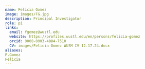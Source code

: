 ```yaml
---
name: Felicia Gomez
image: images/FG.jpg
description: Principal Investigator 
role: pi
links:
  email: fgomez@wustl.edu
  website: https://profiles.wustl.edu/en/persons/felicia-gomez
  orcid: 0000-0003-4884-7510
  CV: images/Felicia Gomez WUSM CV 12.17.24.docx
aliases: 
F.Gomez
Felicia
---
```

